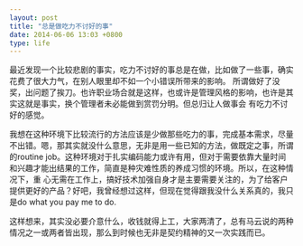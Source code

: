 ```yaml
---
layout: post
title: "总是做吃力不讨好的事"
date: 2014-06-06 13:03 +0800
type: life
---
```

最近发现一个比较悲剧的事实，吃力不讨好的事总是在做，比如做了一些事，确实花费了很大力气，在别人眼里却不如一个小错误所带来的影响。 所谓做好了没奖，出问题了挨刀。也许职业场合就是这样，也或许是管理风格的影响，也许是其实这就是事实，换个管理者未必能做到赏罚分明。但总归让人做事会 有吃力不讨好的感觉。

我想在这种环境下比较流行的方法应该是少做那些吃力的事，完成基本需求，尽量不出错。嗯，那其实就没什么意思，无非是用一些已知的方法，做既定之事，所谓 的routine job。这种环境对于扎实编码能力或许有用，但对于需要依靠大量时间和兴趣才能出结果的工作，简直是种灾难性质的养成习惯的环境。所以，在这种情况下，重 心无需在工作上，搞好技术加强自身才是主要需要关注的，为了给客户提供更好的产品？好吧，我曾经想过这样，但现在觉得跟我没什么关系真的，我只是do what you pay me to do.

这样想来，其实没必要介意什么，收钱就得上工，大家两清了，总有马云说的两种情况之一或两者皆出现，那么到时候也无非是契约精神的又一次实践而已。

